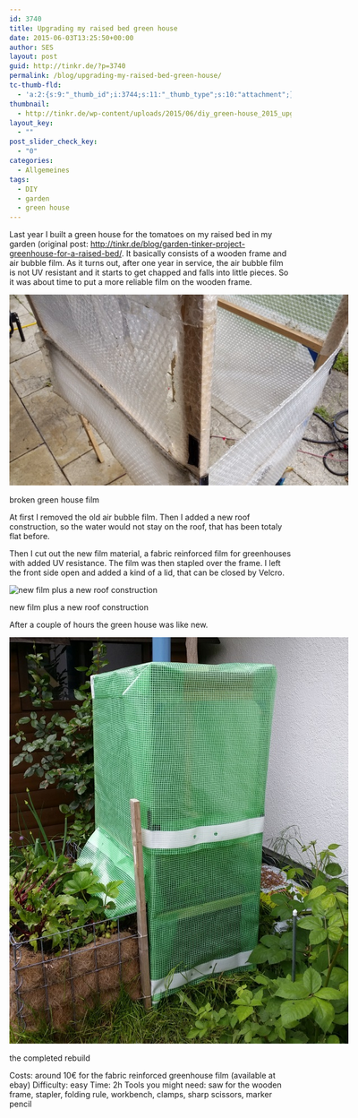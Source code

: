 ```yaml
---
id: 3740
title: Upgrading my raised bed green house
date: 2015-06-03T13:25:50+00:00
author: SES
layout: post
guid: http://tinkr.de/?p=3740
permalink: /blog/upgrading-my-raised-bed-green-house/
tc-thumb-fld:
  - 'a:2:{s:9:"_thumb_id";i:3744;s:11:"_thumb_type";s:10:"attachment";}'
thumbnail:
  - http://tinkr.de/wp-content/uploads/2015/06/diy_green-house_2015_upgrade_3_final_sml.jpg
layout_key:
  - ""
post_slider_check_key:
  - "0"
categories:
  - Allgemeines
tags:
  - DIY
  - garden
  - green house
---
```

Last year I built a green house for the tomatoes on my raised bed in my garden (original post: <http://tinkr.de/blog/garden-tinker-project-greenhouse-for-a-raised-bed/>.
It basically consists of a wooden frame and air bubble film. As it turns out, after one year in service, the air bubble film is not UV resistant and it starts to get chapped and falls into little pieces. So it was about time to put a more reliable film on the wooden frame.

<div id="attachment_3741" style="width: 616px" >
  <img aria-describedby="caption-attachment-3741" loading="lazy"  src="/assets/2015/06/diy_green-house_2015_upgrade_1.jpg" alt="broken green house film"   />

  <p id="caption-attachment-3741" >
    broken green house film
  </p>
</div>

At first I removed the old air bubble film. Then I added a new roof construction, so the water would not stay on the roof, that has been totaly flat before.

Then I cut out the new film material, a fabric reinforced film for greenhouses with added UV resistance. The film was then stapled over the frame. I left the front side open and added a kind of a lid, that can be closed by Velcro.

<div id="attachment_3742" style="width: 616px" >
  <img aria-describedby="caption-attachment-3742" loading="lazy"  src="/assets/2015/06/diy_green-house_2015_upgrade_2_roof.jpg" alt="new film plus a new roof construction"   srcset="/assets/2015/06/diy_green-house_2015_upgrade_2_roof.jpg 606w, /assets/2015/06/diy_green-house_2015_upgrade_2_roof-599x1024.jpg 599w" sizes="(max-width: 606px) 100vw, 606px" />

  <p id="caption-attachment-3742" >
    new film plus a new roof construction
  </p>
</div>

After a couple of hours the green house was like new.

<div id="attachment_3743" style="width: 616px" >
  <img aria-describedby="caption-attachment-3743" loading="lazy"  src="/assets/2015/06/diy_green-house_2015_upgrade_3_final.jpg" alt="the completed rebuild"   />

  <p id="caption-attachment-3743" >
    the completed rebuild
  </p>
</div>

Costs: around 10€ for the fabric reinforced greenhouse film (available at ebay)
Difficulty: easy
Time: 2h
Tools you might need: saw for the wooden frame, stapler, folding rule, workbench, clamps, sharp scissors, marker pencil
